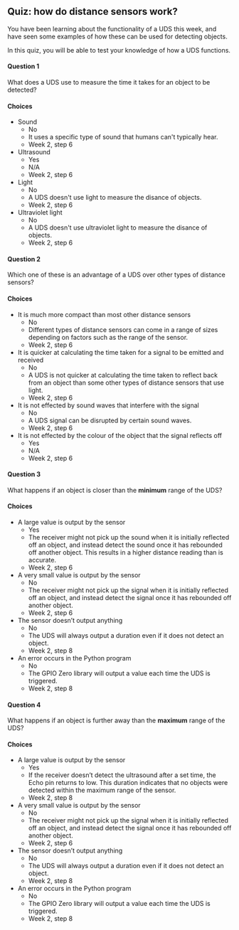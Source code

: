[comment]: # (
Feedback Author: Normally lead educator
)

## Quiz: how do distance sensors work?

You have been learning about the functionality of a UDS this week, and have seen some examples of how these can be used for detecting objects.

In this quiz, you will be able to test your knowledge of how a UDS functions.

#### Question 1

What does a UDS use to measure the time it takes for an object to be detected? 

#### Choices 

+ Sound
    + No 
    + It uses a specific type of sound that humans can't typically hear. 
    + Week 2, step 6
+ Ultrasound
    + Yes 
    + N/A 
    + Week 2, step 6
+ Light
    + No
    + A UDS doesn't use light to measure the disance of objects.
    + Week 2, step 6
+ Ultraviolet light
    + No
    + A UDS doesn't use ultraviolet light to measure the disance of objects.
    + Week 2, step 6

#### Question 2

Which one of these is an advantage of a UDS over other types of distance sensors?

#### Choices 

+ It is much more compact than most other distance sensors
    + No 
    + Different types of distance sensors can come in a range of sizes depending on factors such as the range of the sensor.
    + Week 2, step 6
+ It is quicker at calculating the time taken for a signal to be emitted and received 
    + No 
    + A UDS is not quicker at calculating the time taken to reflect back from an object than some other types of distance sensors that use light.
    + Week 2, step 6
+ It is not effected by sound waves that interfere with the signal
    + No
    + A UDS signal can be disrupted by certain sound waves.
    + Week 2, step 6
+ It is not effected by the colour of the object that the signal reflects off
    + Yes
    + N/A
    + Week 2, step 6

#### Question 3

What happens if an object is closer than the **minimum** range of the UDS?

#### Choices 

+ A large value is output by the sensor
    + Yes 
    + The receiver might not pick up the sound when it is initially reflected off an object, and instead detect the sound once it has rebounded off another object. This results in a higher distance reading than is accurate.
    + Week 2, step 6
+ A very small value is output by the sensor
    + No 
    + The receiver might not pick up the signal when it is initially reflected off an object, and instead detect the signal once it has rebounded off another object. 
    + Week 2, step 6
+ The sensor doesn’t output anything
    + No
    + The UDS will always output a duration even if it does not detect an object.
    + Week 2, step 8
+ An error occurs in the Python program
    + No
    + The GPIO Zero library will output a value each time the UDS is triggered.
    + Week 2, step 8

#### Question 4

What happens if an object is further away than the **maximum** range of the UDS?

#### Choices 

+ A large value is output by the sensor
    + Yes 
    + If the receiver doesn’t detect the ultrasound after a set time, the Echo pin returns to low. This duration indicates that no objects were detected within the maximum range of the sensor.
    + Week 2, step 8
+ A very small value is output by the sensor
    + No 
    + The receiver might not pick up the signal when it is initially reflected off an object, and instead detect the signal once it has rebounded off another object. 
    + Week 2, step 6
+ The sensor doesn’t output anything
    + No
    + The UDS will always output a duration even if it does not detect an object.
    + Week 2, step 8
+ An error occurs in the Python program
    + No
    + The GPIO Zero library will output a value each time the UDS is triggered.
    + Week 2, step 8
